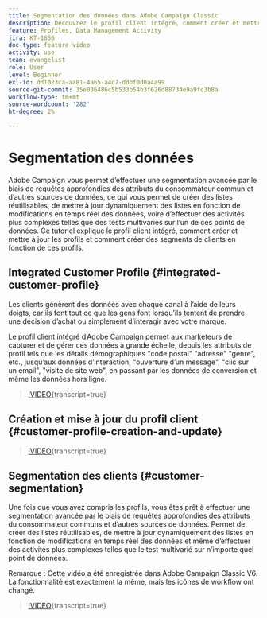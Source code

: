 ```yaml
---
title: Segmentation des données dans Adobe Campaign Classic
description: Découvrez le profil client intégré, comment créer et mettre à jour les profils et comment créer des segments de clients en fonction de ces profils.
feature: Profiles, Data Management Activity
jira: KT-1656
doc-type: feature video
activity: use
team: evangelist
role: User
level: Beginner
exl-id: d31023ca-aa81-4a65-a4c7-ddbf0d0a4a99
source-git-commit: 35e036486c5b533b54b3f626d88734e9a9fc3b8a
workflow-type: tm+mt
source-wordcount: '282'
ht-degree: 2%

---
```


# Segmentation des données

Adobe Campaign vous permet d’effectuer une segmentation avancée par le biais de requêtes approfondies des attributs du consommateur commun et d’autres sources de données, ce qui vous permet de créer des listes réutilisables, de mettre à jour dynamiquement des listes en fonction de modifications en temps réel des données, voire d’effectuer des activités plus complexes telles que des tests multivariés sur l’un de ces points de données. Ce tutoriel explique le profil client intégré, comment créer et mettre à jour les profils et comment créer des segments de clients en fonction de ces profils.

## Integrated Customer Profile {#integrated-customer-profile}

Les clients génèrent des données avec chaque canal à l’aide de leurs doigts, car ils font tout ce que les gens font lorsqu’ils tentent de prendre une décision d’achat ou simplement d’interagir avec votre marque.

Le profil client intégré d’Adobe Campaign permet aux marketeurs de capturer et de gérer ces données à grande échelle, depuis les attributs de profil tels que les détails démographiques &quot;code postal&quot; &quot;adresse&quot; &quot;genre&quot;, etc., jusqu’aux données d’interaction, &quot;ouverture d’un message&quot;, &quot;clic sur un email&quot;, &quot;visite de site web&quot;, en passant par les données de conversion et même les données hors ligne.

>[!VIDEO](https://video.tv.adobe.com/v/23629?quality=12&learn=on){transcript=true}

## Création et mise à jour du profil client {#customer-profile-creation-and-update}

>[!VIDEO](https://video.tv.adobe.com/v/23632?quality=12&learn=on){transcript=true}

## Segmentation des clients  {#customer-segmentation}

Une fois que vous avez compris les profils, vous êtes prêt à effectuer une segmentation avancée par le biais de requêtes approfondies des attributs du consommateur communs et d’autres sources de données. Permet de créer des listes réutilisables, de mettre à jour dynamiquement des listes en fonction de modifications en temps réel des données et même d’effectuer des activités plus complexes telles que le test multivarié sur n’importe quel point de données.

Remarque : Cette vidéo a été enregistrée dans Adobe Campaign Classic V6. La fonctionnalité est exactement la même, mais les icônes de workflow ont changé.

>[!VIDEO](https://video.tv.adobe.com/v/23635?quality=12&learn=on){transcript=true}


